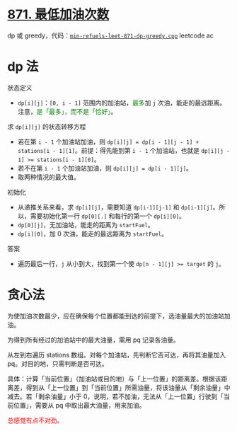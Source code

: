 # [871. 最低加油次数](https://leetcode.cn/problems/minimum-number-of-refueling-stops/)

dp 或 greedy，代码：[`min-refuels-leet-871-dp-greedy.cpp`](code/min-refuels-leet-871-dp-greedy.cpp) leetcode ac

# dp 法

状态定义
- `dp[i][j]`：`[0, i - 1]` 范围内的加油站，<font color="green">最多</font>加 `j` 次油，能走的最远距离。注意，<font color="green">是「最多」，而不是「恰好」</font>。

求 `dp[i][j]` 的状态转移方程
- 若在第 `i - 1` 个加油站加油，则 `dp[i][j] = dp[i - 1][j - 1] + stations[i - 1][1]`。前提：得先能到第 `i - 1` 个加油站，也就是 `dp[i][j - 1] >= stations[i - 1][0]`。
- 若不在第 `i - 1` 个加油站加油，则 `dp[i][j] = dp[i - 1][j]`。
- 取两种情况的最大值。

初始化
- 从递推关系来看，求 `dp[i][j]`，需要知道 `dp[i-1][j-1]` 和 `dp[i-1][j]`。所以，需要初始化第一行 `dp[0][.]` 和每行的第一个 `dp[i][0]`。
- `dp[0][j]`，无加油站，能走的距离为 `startFuel`。
- `dp[i][0]`，加 0 次油，能走的最远距离为 `startFuel`。

答案
- 遍历最后一行，`j` 从小到大，找到第一个使 `dp[n - 1][j] >= target` 的 `j`。

# 贪心法

为使加油次数最少，应在确保每个位置都能到达的前提下，选油量最大的加油站加油。

为得到所有经过的加油站中的最大油量，需用 pq 记录各油量。

从左到右遍历 stations 数组。对每个加油站，先判断它否可达，再将其油量加入 pq。对目的地，只需判断是否可达。

具体：计算「当前位置」（加油站或目的地）与「上一位置」的距离差。根据该距离差，得到从「上一位置」到「当前位置」所需油量，将该油量从「剩余油量」中减去。若「剩余油量」小于 0，说明，若不加油，无法从「上一位置」行驶到「当前位置」，需要从 pq 中取出最大油量，用来加油。

<font color="red">总感觉有点不对劲。</font>